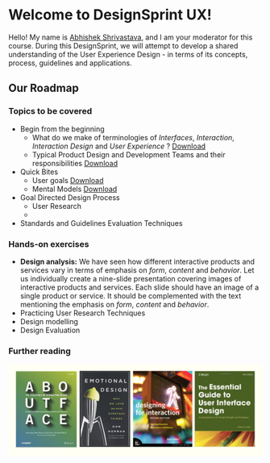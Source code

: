 # Welcome to DesignSprint UX!
Hello! My name is [Abhishek Shrivastava](https://www.iitg.ac.in/shri/), and I am your moderator for this course. During this DesignSprint, we will attempt to develop a shared understanding of the User Experience Design - in terms of its concepts, process, guidelines and applications. 
## Our Roadmap
### Topics to be covered
- Begin from the beginning
  - What do we make of terminologies of *Interfaces*, *Interaction*, *Interaction Design* and *User Experience* ? <a href="https://www.dropbox.com/s/2lzbhescp2rvx5r/UxD_v001.pdf?dl=0" target="_blank">Download</a>
  - Typical Product Design and Development Teams and their responsibilities <a href="https://www.dropbox.com/s/eoiv797bab7jv4r/UxD_v002.pdf?dl=0" target="_blank">Download</a>
- Quick Bites
  - User goals <a href="https://www.dropbox.com/s/2lzbhescp2rvx5r/UxD_v001.pdf?dl=0" target="_blank">Download</a> 
  - Mental Models <a href="https://www.dropbox.com/s/2lzbhescp2rvx5r/UxD_v001.pdf?dl=0" target="_blank">Download</a>
- Goal Directed Design Process
  - User Research
  - 
- Standards and Guidelines Evaluation Techniques

### Hands-on exercises
- **Design analysis:** We have seen how different interactive products and services vary in terms of emphasis on *form*, *content* and *behavior*. Let us individually create a nine-slide presentation covering images of interactive products and services. Each slide should have an image of a single product or service. It should be complemented with the text mentioning the emphasis on *form*, *content* and *behavior*.
- Practicing User Research Techniques
- Design modelling
- Design Evaluation

### Further reading
![This is a picture showing books for further reading](https://raw.githubusercontent.com/shriitg/DesignSprintUX/master/furtherRead.png)
